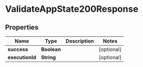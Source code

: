 

# ValidateAppState200Response


## Properties

| Name | Type | Description | Notes |
|------------ | ------------- | ------------- | -------------|
|**success** | **Boolean** |  |  [optional] |
|**executionId** | **String** |  |  [optional] |



